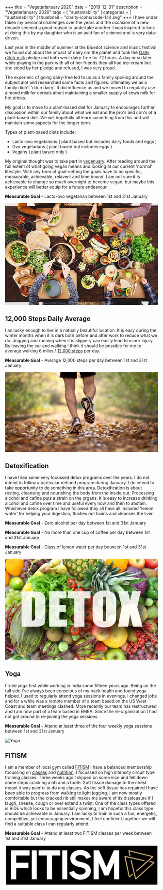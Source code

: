 +++
title = "Vegetarianuary 2020"
date = "2019-12-31"
description = "Vegetarianuary 2020"
tags = [
    "sustainability"
]
categories = [
    "sustainability"
]
thumbnail = "clarity-icons/code-144.svg"
+++
I have under taken my personal challenges over the years and the occasion of a new decade seemed a good reason to undertake another. I was inspired to look at doing this by my daughter who is an avid fan of science and is very data-driven.

Last year in the middle of summer at the Bluedot science and music festival we found out about the impact of dairy om the planet and took the [Oatly ditch-milk](https://www.oatly.com/uk/ditch-milk) pledge and both went dairy-free for 72 hours. A day or so later while playing in the park with all of her friends they all had ice-cream but she stood by her pledge and refused, I was very proud.

The experienc of going dairy-free led to us as a family spoking around the subject alot and researched some facts and figures. Ultimatley we as a family didn't 'ditch dairy'. It did influence us and we moved to regularly use almond milk for cereals albeit maintaining a smaller supply of cows milk for hot drinks.

My goal is to move to a plant-based diet for January to encourages further discussion within our family about what we eat and the pro's and con's of a plant-based diet. We will hopefully all learn something from this and will maintain some aspects for the longer term.

Types of plant-based diets include:

* Lacto-ovo vegetarians ( plant based but includes dairy foods and eggs )
* Ovo vegetarians ( plant based but includes eggs )
* Vegans ( plant based only )

My original thought was to take part in [veganuary](https://uk.veganuary.com/). After reading around the full extent of what going vegan means and looking at our current 'normal' lifestyle. With any form of goal-setting the goals have to be specific, measurable, achievable, relavent and time bound. I am not sure it is achievable to change so much overnight to become vegan, but maybe this experience will better equip for a future endeavour.

**Measurable Goal** - Lacto-ovo vegetarian between 1st and 31st January

![Family Vegtarian Meal](/images/veg-family.jpg)

## 12,000 Steps Daily Average

I an lucky enough to live in a natually beautiful location. It is easy during the winter months when it is dark both before and after work to reduce what we do. Jogging and running when it is slippery can easily lead to minor injury. By leaving the car and walking I think it should be possible for me to average walking 6 miles / [12,000 steps](https://www.verywellfit.com/how-many-walking-steps-are-in-a-mile-3435916) per day.

**Measurable Goal** - Average 12,000 steps per day between 1st and 31st January

![Jogging](/images/veg-12k.jpg)

## Detoxification

I have tried some very focussed detox programs over the years. I do not intend to follow a particular defined program during January. I do intend to take opportunity to do something in this area. Detoxification is about resting, cleansing and nourishing the body from the inside out. Processing alcohol and cafine puts a strain on the organs. It is easy to increase drinking alcohol and cafine over time and useful every now and then to abstain. Whichever detox program I have followed they all have all included 'lemon water' for helping your digestion, flushes out toxins and cleanses the liver. 

**Measurable Goal** - Zero alcohol per day between 1st and 31st January

**Measurable Goal** - No more than one cup of coffee per day between 1st and 31st January

**Measurable Goal** - Glass of lemon water per day between 1st and 31st January

![Detox](/images/veg-detox.jpg)

## Yoga

I tried yoga first while working in India some fifteen years ago. Being on the tall side I've always been conscious of my back health and found yoga helped. I used to regularly attend yoga sessions in evenings. I changed jobs and for a while was a remote member of a team based on the US West Coast and team meetings clashed.  More recently our team has restructured and I am now part of a team based in EMEA. Since the re-organization I had not got around to re-joining the yoga sessions. 

**Measurable Goal** - Attend at least three of the four weekly yoga sessions between 1st and 31st January

![Yoga](/images/veg-yoga.jpg)

## FITISM

I am a member of local gym called [FITISM](http://www.fitism.co.uk/) I have a balanced membership focussing on [classes](http://www.fitism.co.uk/classes) and [nutrition](http://www.fitism.co.uk/blog/nutrition). I focussed on high intensity circuit type training classes. Three weeks ago I slipped on some ince and fell down some steps cracking a rib and a tooth. Soft tissue damage to the chest meant it was painful to do any classes. As the soft tissue has repaired I have been able to progress from walking to light jogging. I am now mostly comfortable but the cracked rib still makes me aware of its displeasure if I laugh, sneeze, cough or over extend a twist. One of the class types offered is RIDE which looks to be essentially spinning, I am hopeful this class type should be achievable in January. I am lucky to train in such a fun, energetic, competitive, yet encouraging environment, I feel confident together we will find a suitable class I can regularly attend.

**Measurable Goal** - Attend at least two FITISM classes per week between 1st and 31st January

![FITISM](/images/veg-fitism.png)